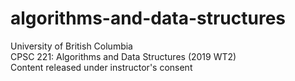 # algorithms-and-data-structures
University of British Columbia \
CPSC 221: Algorithms and Data Structures (2019 WT2) \
Content released under instructor's consent 
